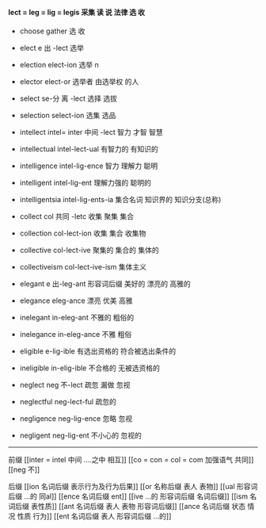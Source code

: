 #### lect = leg = lig = legis 采集 读 说 法律 选 收
- choose gather 选 收

- elect e 出 -lect  选举
- election elect-ion 选举 n
- elector elect-or 选举者 由选举权 的人
- select se-分 离 -lect 选择 选拔
- selection select-ion 选集  选品
- intellect intel= inter 中间 -lect 智力 才智 智慧
- intellectual intel-lect-ual 有智力的 有知识的 
- intelligence intel-lig-ence 智力 理解力 聪明
- intelligent intel-lig-ent 理解力强的 聪明的
- intelligentsia intel-lig-ents-ia 集合名词 知识界的 知识分支(总称)
- collect col 共同 -letc 收集 聚集 集合
- collection col-lect-ion 收集 集合 收集物
- collective col-lect-ive 聚集的 集合的 集体的
- collectiveism col-lect-ive-ism 集体主义
- elegant e 出-leg-ant 形容词后缀  美好的 漂亮的 高雅的 
- elegance eleg-ance   漂亮 优美 高雅
- inelegant in-eleg-ant 不雅的 粗俗的
- inelegance in-eleg-ance 不雅 粗俗
- eligible e-lig-ible 有选出资格的 符合被选出条件的
- ineligible in-elig-ible 不合格的 无被选资格的
- neglect neg 不-lect 疏忽 漏做 忽视
- neglectful neg-lect-ful 疏忽的
- negligence neg-lig-ence 忽略 忽视
- negligent neg-lig-ent 不小心的 忽视的

---
前缀 
[[inter = intel 中间 ....之中 相互]]
[[co = con  = col = com  加强语气 共同]]
[[neg 不]]

后缀
[[ion  名词后缀 表示行为及行为后果]]
[[or 名称后缀 表人 表物]]
[[ual 形容词后缀   ...的  同al]]
[[ence 名词后缀  ent]]
[[ive ...的 形容词后缀 名词后缀]]
[[ism 名词后缀 表性质]]
[[ant 名词后缀 表人 表物 形容词后缀]]
[[ance 名词后缀  状态 情况 性质 行为]]
[[ent 名词后缀  表人 形容词后缀 ...的]]